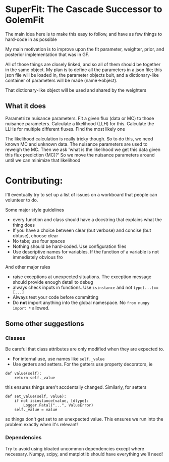 # SuperFit: The Cascade Successor to GolemFit

The main idea here is to make this easy to follow, and have as few things to hard-code in as possible

My main motivation is to improve upon the fit parameter, weighter, prior, and posterior implementation that was in GF.

All of those things are closely linked, and so all of them should be together in the same object. My plan is to define all the parameters in a json file; this json file will be loaded in, the parameter objects buit, and a dictionary-like container of parameters will be made (name->object).

That dictionary-like object will be used and shared by the weighters 

## What it does

Parametrize nuisance parameters. Fit a given flux (data or MC) to those nuisance parameters. Calculate a likelihood (LLH) for this.
Calculate the LLHs for multiple different fluxes.
Find the most likely one 

The likelihood calculation is really tricky though. So to do this, we need known MC and unknown data. The nuisance parameters are used to reweigh the MC. Then we ask 'what is the likelihood we get this data given this flux prediction (MC)?' 
So we move the nuisance parameters around until we can minimize that likelihood 

# Contributing:

I'll eventually try to set up a list of issues on a workboard that people can volunteer to do.

Some major style guidelines 
 - every function and class should have a docstring that explains what the thing does
 - If you have a choice between clear (but verbose) and concise (but obtuse), choose clear
 - No tabs; use four spaces
 - Nothing should be hard-coded. Use configuration files
 - Use descriptive names for variables. If the function of a variable is not immediately obvious fro

And other major rules
 - raise exceptions at unexpected situations. The exception message should provide enough detail to debug 
 - always check inputs in functions. Use `isinstance` and not `type(...)==[...]` 
 - Always test your code before committing 
 - Do **not** import anything into the global namespace. No `from numpy import *` allowed. 

## Some other suggestions

### Classes 

Be careful that class attributes are only modified when they are expected to. 
 - For internal use, use names like `self._value` 
 - Use getters and setters. For the getters use property decorators, ie 
```
def value(self):
    return self._value
```
this ensures things aren't accdentally changed. Similarly, for setters 
```
def set_value(self, value):
    if not isinstance(value, [dtype]:
        Logger.Fatal("...", ValueError)
    self._value = value 
```
so things don't get set to an unexpected value. This ensures we run into the problem exactly when it's relevant! 

### Dependencies

Try to avoid using bloated uncommon dependencies except where necessary. Numpy, scipy, and matplotlib should have everything we'll need! 
